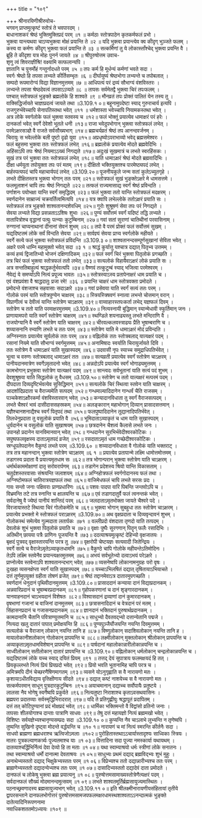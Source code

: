 +++
title = "१०९"

+++
श्रीनारयिणीश्रीरुवोच-  
भगवन् प्राप्तमुत्कृष्टं स्तोत्रं ते भवपारदम् ।  
बाधानाशकरं श्रेष्ठं भुक्तिमुक्तिप्रदं परम् ॥१ ॥
कर्मठाः स्तोत्रपाठेन कृतकर्मफलं प्रभो ।  
भुक्त्वा यान्त्यथवा चाऽप्यभुक्त्वा मोक्षं प्रयान्ति ते ॥२ ॥
यदि भुक्त्वा प्रयान्त्येव क्व कीदृग् भुञ्जते फलम् ।  
कस्य वा कर्मणः कीदृग् भुक्त्वा फलं प्रयान्ति ते ॥३ ॥
सत्कर्मिणां तु ये लोकास्ताँश्चेद् भुक्त्वा प्रयन्ति वै ।  
ब्रूहि ते कीदृशा यत्र मोहः पुनर्न जायते ॥४ ॥
श्रीपुरुषोत्तम उवाच-  
शृणु त्वं शिवराज्ञीश्रि! वक्ष्यामि सत्फलान्यपि ।  
ज्ञातानि च पुनर्मोहं गन्तुर्नादधते परम् ॥५ ॥
तपः कर्म हि मूर्धन्यं कर्मणां भवते सदा ।  
स्वर्गः श्रेष्ठो हि तपसा लभ्यते कीर्तिसम्भृतः ॥६ ॥
दीर्घायुष्यं श्रेष्ठभोगा लभ्यन्ते च तपोबलात् ।  
सम्पदो रूपमारोग्यं विद्या विज्ञानमुत्तमम् ॥७ ॥
आधिपत्यं परं द्रव्यं सौभाग्यं वंशविस्तरः ।  
लभ्यन्ते तपसा श्रेष्ठदेवत्वं तपसाऽऽप्यते ॥८ ॥
तापसः सर्वमेतद्वै भुक्त्वा चिरं तपःफलम् ।  
पश्चात् स्तोत्रफलं भुङ्क्ते ब्रह्मलोके हि शाश्वते ॥९ ॥
मौनव्रतं तपः प्रोक्तं पालितं येन तस्य तु ।  
वाक्सिद्धिर्जायते चाज्ञाप्रदत्वं जायते तथा ॥3.109.१ ०॥
बहूनामुपदेष्टा स्याद् गुरुराचार्य इत्यपि ।  
राजगुरुर्भवेच्चापि सेनापतिस्तथा भवेत् ॥११ ॥
धर्मशास्ता भवेच्चापि नियामकस्तथा भवेत् ।  
अत्र लोके स्वर्गलोके फलं भुक्त्वा स्तवस्य च ॥१२॥
फलं भोक्तुं प्रयात्येव धामाक्षरं परं हरेः ।  
दानकर्ता भवेत् स्वर्गे देवेशो भूतले धनी ॥१३॥
राजा भवेदुपभोगान् भुक्त्वा स्तोत्रफलं लभेत् ।  
परमेऽक्षरसञ्ज्ञे वै राजते सर्वसौख्यभाग् ॥१४॥
ब्रह्मचर्यव्रतं श्रेष्ठं तप आनन्दवर्जनम् ।  
चिरायुः स भवेल्लोके बली पुष्टो दृढो युवा ॥१५॥
अप्रधृष्योऽपराभाव्यो भवेद् ब्रह्मसमेश्वरः ।  
फलं बहुसमा भुक्त्वा ततः स्तोत्रफलं लभेत् ॥१६॥
ब्रह्मलोकं प्रयात्येव मोदते ब्रह्मवेदिभिः ।  
अहिंसाऽपि तपः श्रेष्ठं नियमाऽऽख्यं निगद्यते ॥१७॥
अदुःखं सुखमात्रं च लभते स्वरहिंसकः ।  
सुखं तत्र परं भुक्त्वा ततः स्तोत्रफलं लभेत् ॥१८॥
याति धामाऽक्षरं श्रेष्ठं मोदते ब्रह्मवादिभिः ।  
दीक्षा धर्मयुता तपोयुक्ता तपः परं मतम् ॥१९॥
दीक्षितो भक्तियुक्तश्च पारमेष्ठ्यपदं लभेत् ।  
बार्हस्पत्यपदं चापि महाचार्यपदं लभेत् ॥3.109.२०॥
पूजनीयकुले जन्म सतां कुलेऽच्युतगृहे ।  
लभते दीक्षितस्तत्र भुक्त्वा भोगान् ततः परम् ॥२१॥
स्तोत्रफलं सुखं भुङ्क्तेऽक्षरे मे धामसत्तमे ।  
फलमूलाशनं चापि तपः श्रेष्ठं निगद्यते ॥२२॥
तत्फलं राज्यमासाद्य स्वर्गं श्रेष्ठं प्रविन्दति ।  
पर्णाशनः पयोभक्षा यान्ति स्वर्गं समृद्धिदम् ॥२३॥
फलं भुक्त्वा ततो यान्ति स्तोत्रफलं मदक्षरम् ।  
स्वर्णदानेन साम्राज्यं चक्रवर्तित्वमित्यपि ॥१४॥
यत्र क्वापि लभेल्लोके ततोऽक्षरं प्रयाति सः ।  
स्तोत्रफलं तत्र भुङ्क्ते शाश्वतानन्दशेवधिम् ॥२५॥
गुरोः शुश्रूषणं सेवा तपः परं निगद्यते ।  
सेवया लभ्यते विद्या प्रसन्नताऽऽशिषः शुभाः ॥२६॥
पुण्यं सर्वोत्तमं स्वर्गं यदिष्टं तद्धि लभ्यते ।  
मातापित्रोश्च वृद्धानां पत्युः पत्न्याः कुटुम्बिनाम् ॥२७॥
गवां सतां सुराणां चातिथीनां परवासिनाम् ।  
रुग्णानां चाप्यनाथानां दीनानां सेवनं शुभम् ॥२८॥
तपो वै परमं प्रोक्तं फलं सर्वोत्तमं सुखम् ।  
यद्यदिष्टतमं लोके सर्वं विन्दति सेवया ॥२९॥
सार्वज्ञ्यं सेवया प्राप्य स्वर्गलोके महीयते ।  
स्वर्गे सत्ये फलं भुक्त्वा स्तोत्रफलं प्रविदन्ति ॥3.109.३ ०॥
शाश्वतानन्दसम्पूर्णसुखानां सेविता भवेत् ।  
अक्षरे परमे धाम्नि महामुक्तो भवेत् सदा ॥३ १ ॥
श्राद्धं कुर्यात्तु यश्चात्र दद्यात् पितृभ्य उत्तमम् ।  
कव्यं हव्यं द्विजातिभ्यो भोजनं दक्षिणादिकम् ॥३२॥
फलं स्वर्गं चिरं भुक्त्वा पितृलोकं प्रगच्छति ।  
तत्र चिरं फलं भुक्त्वा स्तोत्रफलं ततो लभेत् ॥३३॥
सत्यलोकं विहायैवाऽक्षरं लोकं प्रयाति सः ।  
अत्र सन्ततिबाहुल्यं श्राद्धकर्तुर्भवत्यपि ॥३४॥
वैष्णवं तत्कुटुम्बं स्याद् भजित्वा परमेश्वरम् ।  
नैवेद्यं ये समर्प्याऽपि नित्यं प्रपूज्य भावतः ॥३५॥
स्तोत्रस्याऽस्य प्रतापेनाक्षरं धाम प्रयाति च ।  
एवं वंशप्रवंशा वै श्राद्धदातुः प्रजा रमे! ॥३६ ॥
प्रयान्ति चाक्षरं धाम स्तोत्रवक्ता प्रमोदते ।  
प्रमोदन्ते वंशजाश्च सहवासाः सदाऽक्षरे ॥३७॥
गवां प्रसेवया याति स्वर्गं सत्यं ततः परम् ।  
गोलोकं परमं याति स्तोत्रपुण्येन चाक्षरम् ॥३८॥
स्त्रियस्त्रिषवणं स्नात्वा लभन्ते चोत्तमान् वरान् ।  
विप्राणीत्वं च देवीत्वं यान्ति स्तोत्रेण चाऽक्षरम् ॥३९॥
वाय्वाहारस्तपःकर्ता लभेद् यज्ञफलं दिवम् ।  
स्तोत्रेण च ततो याति परमाक्षरमुत्तमम् ॥3.109.४०॥
नित्यस्नायी बुद्धिमान् स्यान्मेधावी स्फुर्तिमान् जनः ।  
प्राणायामपरो याति स्वर्गं स्तोत्रेण चाक्षरम् ॥४१॥
स्थण्डिले शयनाढ्यस्तु लभते मन्दिराणि वै ।  
राजयोग्यानि वै स्वर्गे स्तोत्रेण याति चाक्षरम् ॥४२॥
चीरवल्कलवस्त्राढ्यः प्रैति भूषाम्बराणि च ।  
शय्यासनानि रम्याणि लभते च ततः परम् ॥४३॥
स्तोत्रेण याति मे धामाऽक्षरं मोदं प्रविन्दति ।  
अग्निस्नातः प्रयात्येव सूर्यलोकं ततः परम् ॥४४॥
वह्निलोकं ततः स्तोत्रबलाद् यात्यक्षरं पदम् ।  
रसानां नियमे याति सौभाग्यं स्वर्गमुत्तमम् ॥४५॥
अनामिषादः स्वर्याति चिरायुर्जायते दिवि ।  
ततः स्तोत्रेण वै धामाऽक्षरं याति सुखास्पदम् ॥४६॥
उदवासी नृपः स्याच्च समुद्राधिपतिर्भवेत् ।  
भूत्वा च वरुणः स्तोत्रबलाद् धामाऽक्षरं ततः ॥४७॥
सत्यव्रती प्रयात्येव स्वर्गं स्तोत्रेण चाऽक्षरम् ।  
पानीयदानमात्रेण स्वर्गेऽमृतादनो भवेत् ॥४८॥
अन्नदोऽपि प्रयात्येव स्वर्गं भोगाढ्यमुत्तमम् ।  
कामभोगान् प्रभुक्त्वा स्तोत्रेण यात्यक्षरं पदम् ॥४९॥
सान्त्वदः सर्वभूतानां याति सत्यं पदं शुभम् ।  
देवशुश्रूषया याति सिद्धलोकं तु वैधसम् ॥3.109.५०॥
स्तोत्रेण च ततो यात्यक्षरं मत्परमं पदम् ।  
दीपदाता दिव्यदृष्टिर्भवत्येव सुसिद्धिमान् ॥५१॥
सत्यलोके चिरं स्थित्वा स्तवेन याति चाक्षरम् ।  
आदर्शादिप्रदाता च वैराज्यमेति सत्पदम् ॥५२॥
गन्धमाल्यादिदानेन गान्धर्वं चैति राजसम् ।  
पञ्चकेशाऽक्षौरकर्मा वंशविस्तारवान् भवेत् ॥५३॥
कन्यादानविधाता तु स्वर्गं वैराजसत्पदम् ।  
लभते चैश्वरं भावं दासीदाससहस्रकम् ॥५४॥
अलङ्कारान् महाभोगान् दिव्यान् प्रासादसत्तमान् ।  
यज्ञैश्चानशनाद्यैश्च स्वर्गं पितृपदं तथा ॥५५॥
फलपुष्पादिदानेन तूद्यानादिपतिर्भवेत् ।  
तिलधेनुप्रदाता तु वसुलोकं प्रयाति वै ॥५६॥
भूमिदाताऽव्याकृतं च धाम याति सुखास्पदम् ।  
धुर्यदानेन च वसुलोकं याति सुखाश्रयम् ॥५७॥
छत्रदानेन चैशत्वं कैलासे लभते जनः ।  
उपानहो प्रदानेन यानविमानवान् भवेत् ॥५८॥
गन्धदानेन सुरभिर्भवेदीश्वरकोटिकः ।  
सपुष्पफलवृक्षस्य दाताऽमृतपदं व्रजेत् ॥५९॥
रसदाताऽमृतं धाम गच्छेदीश्वरकोटिकः ।  
स्रग्धूपलेपदानेन वैकुण्ठं लभते परम् ॥3.109.६० ॥
शय्यादानविधाता वै गोलोकं याति भक्तराट् ।  
तत्र तत्र महानन्दान् भुक्त्वा स्तोत्रेण चाऽक्षरम् ॥६ १ ॥
प्रयात्येव प्रतापान्मे लक्ष्मि धामोत्तमोत्तमम् ।  
तडागस्य प्रदाता वै प्रयात्यमृतधाम सः ॥६२॥
तत्र भोगान्परान् भुक्त्वा स्तोत्रेण याति चाऽक्षरम् ।  
धर्मार्थकाममोक्षाणां दातृ सरोवरार्पणम् ॥६३॥
तडागेन प्रदेशस्य श्रियो यान्ति विकासताम् ।  
चतुर्दशस्तरवासाः संश्रयन्ति जलाशयम् ॥६४॥
अग्निहोत्रफलं स्वर्गगोदानस्य फलं तथा ।  
अग्निष्टोमफलं चातिरात्रयज्ञफलं तथा ॥६५॥
वाजिमेधफलं चापि लभते सरसः प्रदः ।  
गावः सन्तो जनाः पक्षिवराः प्राणप्रधारिणः ॥६६॥
पशवः पादपा वारि पिबन्ति जन्तवोऽपि च ।  
विभ्रमन्ति तटे तत्र स्नान्ति च क्षालयन्ति च ॥६७॥
एवं तडागदातुर्वै फलं त्वनन्तकं भवेत् ।  
सर्वदानेषु वै ज्येष्ठं पानीयं शान्तिदं परम् ॥६८॥
जलदाताऽमृतभोक्ता जायते चैश्वरे पदे ।  
विरजायास्तटे स्थित्वा चिरं गोलोकमेति च ॥६९॥
भुक्त्वा भोगान् सुबहुधा ततः स्तोत्रेण चाऽक्षरम् ।  
प्रयात्येव प्रभक्तो मे स्तोत्रफलं पराऽक्षरम् ॥3.109.७०॥
अथ वृक्षप्रदाता च दिव्यवृन्दावनं शुभम् ।  
गोलोकस्थं समेत्येव गुल्मदाता लतार्पकः ॥७१ ॥
वल्लीप्रदो वंशदाता तृणदो याति तत्पदम् ।  
देवलोकं शुभं भुक्त्वा पितृलोकं प्रयाति च ॥७२॥
वृक्षाः पुष्पैः सुरगणान् पितॄन् फलैः रसादिभिः ।  
अतिथीन् छायया पत्रैः प्राणिनः पूजयन्ति वै ॥७३॥
ददत्याश्रयमुत्कृष्टं देहिभ्यो वृक्षजातयः ।  
बृक्षदं पुत्रवद् वृक्षास्तारयन्ति परत्र तु ॥७४॥
वृक्षरोपी चेष्टयज्ञः सत्यवादी जितेन्द्रियः ।  
स्वर्गे सत्ये च वैराजेऽमृतेऽव्याकृतधामनि ॥७५॥
वैकुण्ठे चापि गोलोके महीयन्तेऽतिमोदिनः ।  
तेऽपि लक्ष्मि स्तवेनैव प्रयान्त्यक्षरमुत्तमम् ॥७६॥
अभयं सर्वभूतेभ्यो दत्वाऽभयं परेऽक्षरे ।  
प्राप्नोत्येव स्तवेनाऽपि शाश्वतानन्दभाग् भवेत् ॥७७॥
व्यसनेष्वपि लोकानामनुग्रहः परो वृषः ।  
दुःखहा व्यसनक्षेप्ता स्वर्गं याति सुखास्पदम् ॥७८॥
यच्चाऽभिलषितं दद्यात् तृषितायाऽभियाचते ।  
दत्तं तूर्णमुपयुक्तं ग्रहीता तोषणं व्रजेत् ॥७९॥
श्रेष्ठं तद्दानमेवाऽत्र दातारमुपगच्छति ।  
स्वर्णदानं धेनुदानं पृथिवीदानमुत्तमम् ॥3.109.८०॥
प्रासाददानं कन्याया दानं विद्याप्रदानकम् ।  
अन्नवारिप्रदानं च भूषाम्बरप्रदानकम् ॥८१॥
गृहोपकरणानां च दानं शृङ्गारदानकम् ।  
यानवाहनदानं चाऽभयदानं विशेषतः ॥८२॥
विश्वासदानं द्रव्याणां दानं कुमारदानकम् ।  
वृषभाणां गजानां च वाजिनां दानमुत्तमम् ॥८३॥
छत्रासनादिदानं च वेत्रदानं परं मतम् ।  
सिंहासनप्रदानं च गजासनप्रदानकम् ॥८४॥
ज्ञानदानं भक्तिदानं पुरुषार्थप्रदानकम् ।  
कामदानानि चैतानि पवित्राण्युत्तमानि च ॥८५॥
साधुभ्यो दैवतवद्भ्यो दत्तान्येतानि पद्मजे ।  
नित्यदा खलु दातारं पापात् प्रमोक्षयन्ति हि ॥८६॥
पुण्यपुञ्जैर्योजयन्ति नयन्ति दिवमुत्तमम् ।  
सत्यलोकं च वैराजान् लोकान् नयन्ति तानि ह ॥८७॥
विष्णुलोकान् सदाशिवलोकान् नयन्ति तानि ह ।  
मायालोकानीशलोकान् गोलोकान् प्रापयन्ति च ॥८८॥
लक्ष्मीलोकान् मुक्तलोकान् श्रीलोकान् प्रापयन्ति च ।  
अव्याकृताऽमृतधामविशेषान् प्रापयन्ति च ॥८९॥
पार्षदानां महालोकान्नारीलोकान्नयन्ति च ।  
साध्वीलोकान् सतीलोकान् दातारं प्रापयन्ति च ॥3.109.९०॥
वह्निलोकान् धर्मलोकान् चन्द्रलोकान्नयन्ति च ।  
यद्यदिष्टतमं लोके यच्च स्याद् दयितं प्रियम् ॥९१ ॥
तत्तद् देयं सुपात्राय फलमक्षयदं हि तत् ।  
प्रियकृल्लभते नित्यं प्रियं प्रियप्रदो भवेत् ॥९२॥
प्रियो भवति भूतानामिह चापि परत्र च ।  
अमित्रमपि दीनं चेच्छरणैषिणमागतम् ॥९३॥
व्यसने योऽनुगृह्णाति स वै नारायणो मतः ।  
कृशायाऽधीतविद्याय वृत्तिक्षीणाय सीदते ॥९४॥
दद्यात् कष्टं नाशयेच्च स वै नारायणो मतः ।  
सत्कर्मपरमान् साधून् पुत्रदारकुटुम्बिनः ॥९५॥
अयाचमानान् दद्याच्च सर्वोपायैः प्रतुष्टये ।  
लालसा नैव भोगेषु स्वर्गेष्वपि प्रकुर्वते ॥९६॥
नित्यतुष्टा निराशाश्च कृताऽवसथवासिनः ।  
ब्रह्मपरा प्रदातव्याः सर्वस्मृद्धिभिरादरात् ॥९७॥
यदि ते प्रतिगृह्णीयुः श्रद्धापूतं प्रदापितम् ।  
दत्तं तत् कोटिपुण्यानां प्रदं मोक्षप्रदं भवेत् ॥९८॥
धार्मिका भक्तिमन्तो वै विद्वांसो व्रतिनो जनाः ।  
तापसाः शीलयोगाश्च दान्ताः पात्राणि साधवः ॥९९॥
तेषु दत्तं महायज्ञो नित्यं ब्रह्ममखो भवेत् ।  
विशिष्टः सर्वयज्ञेभ्यश्चानृण्यसम्प्रदः सदा ॥3.109.१० ०॥
कुप्यन्ति नैव चाऽलाभे लुभ्यन्ति न तृणेष्वपि ।  
तुष्यन्ति सुखिनो दृष्ट्वा मोदन्ते वर्द्धयन्ति च ॥१० १॥
नारायणं च मां नित्यं स्मरन्ति कीर्तनैः सदा ।  
साधवो ब्राह्मणा ब्रह्मधराश्च ऋत्विजोऽमलाः ॥१०२॥
पुरोहितास्तथाऽऽचार्यास्तादृश्यः साध्विकाः स्त्रियः ।  
मातरः पुत्रकल्याणकर्त्र्यः पूज्यतमाश्च याः ॥१ ०३॥
वित्तादिना सदा पूज्या नमस्कार्या यथायथम् ।  
दातव्याश्चर्द्धिभिर्नित्यं देवा देव्यो हि ता मताः ॥१ ०४॥
यथा स्वाम्याश्रयो धर्मः स्त्रीणां लोके सनातनः ।  
तथा स्वाम्याश्रयो धर्मो दानात्मा देवताश्रयः ॥१ ०५॥
साधुभ्यः प्रथमं दद्याद् ब्रह्मविद्भ्यः शुभं मुहुः ।  
अनाथेभ्यस्ततो दद्याद् भिक्षुकेभ्यस्ततः परम् ॥१ ०६॥
विप्रेभ्यश्च ततो दद्यान्नारीभ्यश्च ततः परम् ।  
ब्राह्मणेभ्यस्ततो दद्यादन्येभ्यश्च ततः परम् ॥१ ०७॥
दासादिभ्यस्ततो दद्यादेवं दाता प्रमोदते ।  
दानफलं च लोकेषु भुक्त्वा ब्रह्म प्रयात्यनु ॥१ ०८॥
पुरुषोत्तमसामाख्यस्तोत्रेणैत्यक्षरं पदम् ।  
सर्वदानफलं सौख्यं मोदमानन्दमुत्सवम् ॥१ ०९॥
लभते शाश्वतमूर्तिर्ब्रह्मसायुज्यमास्थितः ।  
पठनाच्छ्रवणादस्य ब्रह्मसायुज्यभाग् भवेत् ॥3.109.११ ०॥
इति श्रीलक्ष्मीनारायणीयसंहितायां तृतीये द्वापरसन्ताने दानफलभोगोत्तरं पुरुषोत्तमसामजपफलमक्षरधामस्थशाश्वताऽऽनन्दात्मकं भुङ्क्ते दातेत्यादिनिरूपणनामा  
नवाधिकशततमोऽध्यायः ॥१०९ ॥
    
